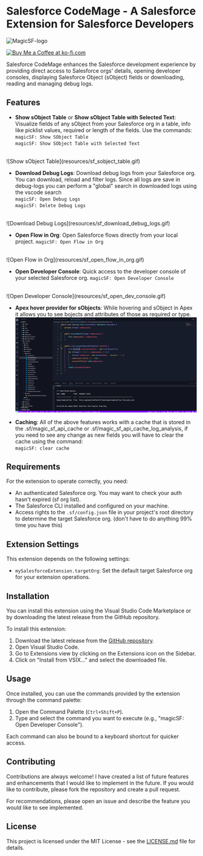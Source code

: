 # Salesforce CodeMage - A Salesforce Extension for Salesforce Developers

<img src="https://github.com/Teodoro-lab/SalesforceCodeMage/blob/526c52cb2a763913bd5d075ff3ba902c4d08fb11/resources/magicSF-logo.webp" alt="MagicSF-logo" width="200"/>

<a href='https://ko-fi.com/teodorolab' target='_blank'><img height='35' style='border:0px;height:46px;' src='https://az743702.vo.msecnd.net/cdn/kofi3.png?v=0' border='0' alt='Buy Me a Coffee at ko-fi.com'></a>

Salesforce CodeMage enhances the Salesforce development experience by providing direct access to Salesforce orgs' details, opening developer consoles, displaying Salesforce Object (sObject) fields or downloading, reading and managing debug logs.

## Features

- **Show sObject Table** or **Show sObject Table with Selected Text**: Visualize fields of any sObject from your Salesforce org in a table, info like picklist values, required or length of the fields. Use the commands: <br/>
 `magicSF: Show SObject Table`<br/>
 `magicSF: Show SObject Table with Selected Text`<br/>
<br/>
![Show sObject Table](resources/sf_sobject_table.gif)

- **Download Debug Logs**: Download debug logs from your Salesforce org. You can download, reload and filter logs. Since all logs are save in debug-logs you can perform a "global" search in downloaded logs using the vscode search<br/>
`magicSF: Open Debug Logs` <br/>
`magicSF: Delete Debug Logs` <br/>
<br/>
![Download Debug Logs](resources/sf_download_debug_logs.gif)

- **Open Flow in Org**: Open Salesforce flows directly from your local project.
`magicSF: Open Flow in Org`<br/>
<br/>
![Open Flow in Org](resources/sf_open_flow_in_org.gif)

- **Open Developer Console**: Quick access to the developer console of your selected Salesforce org.
`magicSF: Open Developer Console`<br/>
<br/>
![Open Developer Console](resources/sf_open_dev_console.gif)

- **Apex hover provider for sObjects**: While hovering and sObject in Apex it allows you to see bojects and attributes of those as required or type.
![Apex hover provider for sObjects](resources/sf_hover_provider.gif)

- **Caching**: All of the above features works with a cache that is stored in the .sf/magic_sf_api_cache or .sf/magic_sf_api_cache_log_analysis, if you need to see any change as new fields you will have to clear the cache using the command:<br/>
`magicSF: clear cache`

## Requirements

For the extension to operate correctly, you need:
- An authenticated Salesforce org. You may want to check your auth hasn't expired (sf org list).
- The Salesforce CLI installed and configured on your machine.
- Access rights to the `.sf/config.json` file in your project's root directory to determine the target Salesforce org. (don't have to do anything 99% time you have this)

## Extension Settings

This extension depends on the following settings:

- `mySalesforceExtension.targetOrg`: Set the default target Salesforce org for your extension operations.

## Installation
You can install this extension using the Visual Studio Code Marketplace or by downloading the latest release from the GitHub repository.

To install this extension:
1. Download the latest release from the [GitHub repository](https://github.com/Teodoro-lab/SalesforceCodeMage).
2. Open Visual Studio Code.
3. Go to Extensions view by clicking on the Extensions icon on the Sidebar.
4. Click on "Install from VSIX..." and select the downloaded file.


## Usage

Once installed, you can use the commands provided by the extension through the command palette:
1. Open the Command Palette (`Ctrl+Shift+P`).
2. Type and select the command you want to execute (e.g., "magicSF: Open Developer Console").

Each command can also be bound to a keyboard shortcut for quicker access.

## Contributing

Contributions are always welcome! I have created a list of future features and enhancements that I would like to implement in the future. If you would like to contribute, please fork the repository and create a pull request.

For recommendations, please open an issue and describe the feature you would like to see implemented.

## License

This project is licensed under the MIT License - see the [LICENSE.md](https://github.com/Teodoro-lab/SalesforceCodeMage/blob/7c62dbb69f5fb59523905e3f936dfbc3cb844052/LICENSE) file for details.
